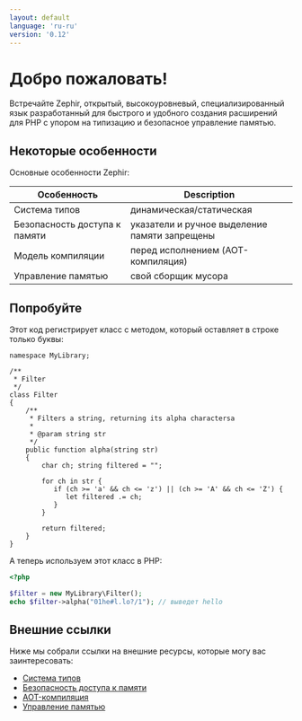 ```yaml
---
layout: default
language: 'ru-ru'
version: '0.12'
---
```


# Добро пожаловать!

Встречайте Zephir, открытый, высокоуровневый, специализированный язык разработанный для быстрого и удобного создания расширений для PHP с упором на типизацию и безопасное управление памятью.

<a name='some-features'></a>

## Некоторые особенности

Основные особенности Zephir:

| Особенность                   | Description                                   |
| ----------------------------- | --------------------------------------------- |
| Система типов                 | динамическая/статическая                      |
| Безопасность доступа к памяти | указатели и ручное выделение памяти запрещены |
| Модель компиляции             | перед исполнением (AOT-компиляция)            |
| Управление памятью            | свой сборщик мусора                           |

<a name='a-small-taste'></a>

## Попробуйте

Этот код регистрирует класс с методом, который оставляет в строке только буквы:

```zephir
namespace MyLibrary;

/**
 * Filter
 */
class Filter
{
    /**
     * Filters a string, returning its alpha charactersa
     *
     * @param string str
     */
    public function alpha(string str)
    {
        char ch; string filtered = "";

        for ch in str {
           if (ch >= 'a' && ch <= 'z') || (ch >= 'A' && ch <= 'Z') {
              let filtered .= ch;
           }
        }

        return filtered;
    }
}
```

А теперь используем этот класс в PHP:

```php
<?php

$filter = new MyLibrary\Filter();
echo $filter->alpha("01he#l.lo?/1"); // выведет hello
```

<a name='external-links'></a>

## Внешние ссылки

Ниже мы собрали ссылки на внешние ресурсы, которые могу вас заинтересовать:

- [Система типов](https://en.wikipedia.org/wiki/Type_system)
- [Безопасность доступа к памяти](https://en.wikipedia.org/wiki/Memory_safety)
- [AOT-компиляция](https://en.wikipedia.org/wiki/Ahead-of-time_compilation)
- [Управление памятью](https://en.wikipedia.org/wiki/Memory_management)